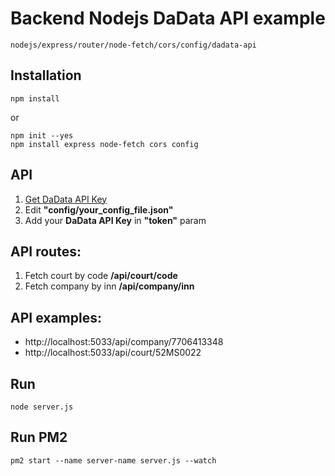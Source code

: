 # Backend Nodejs DaData API example
    nodejs/express/router/node-fetch/cors/config/dadata-api

## Installation

    npm install

or

    npm init --yes
    npm install express node-fetch cors config

## API
1. [Get DaData API Key](https://dadata.ru/api/ "DaData API")
2. Edit <b>"config/your_config_file.json"</b>
3. Add your <b>DaData API Key</b> in <b>"token"</b> param

## API routes:
1. Fetch court by code <b>/api/court/code</b>
2. Fetch company by inn <b>/api/company/inn</b>

## API examples:
* http://localhost:5033/api/company/7706413348
* http://localhost:5033/api/court/52MS0022

## Run
    node server.js

## Run PM2
    pm2 start --name server-name server.js --watch